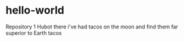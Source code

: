 # hello-world
 Repository 1
Hubot there
i've had tacos on the moon and find them far superior to Earth tacos 
